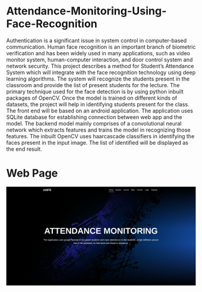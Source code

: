 # Attendance-Monitoring-Using-Face-Recognition
Authentication is a significant issue in system control in computer-based communication. Human face recognition is an important branch of biometric verification and has been widely used in many applications, such as video monitor system, human-computer interaction, and door control system and network security. This project describes a method for Student’s Attendance System which will integrate with the face recognition technology using deep learning algorithms. The system will recognize the students present in the classroom and provide the list of present students for the lecture. The primary technique used for the face detection is by using python inbuilt packages of OpenCV. Once the model is trained on different kinds of datasets, the project will help in identifying students present for the class. The front end will be based on an android application. The application uses SQLite database for establishing connection between web app and the model. The backend model mainly comprises of a convolutional neural network which extracts features and trains the model in recognizing those features. The inbuilt OpenCV uses haarcascade classifiers in identifying the faces present in the input image. The list of identified will be displayed as the end result.

# Web Page 

<img src="images/Screenshot from 2021-01-25 08-39-21.png">
